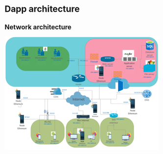 # Dapp architecture

## Network architecture

![Dapp network architecture](res/Decentralized-web-application-network.png)
